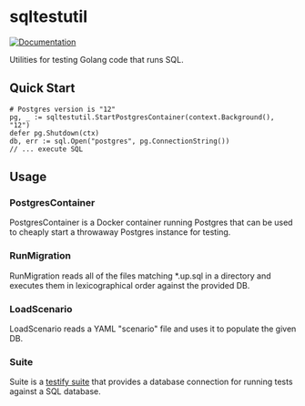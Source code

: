 # sqltestutil

[![Documentation](https://godoc.org/github.com/bitcomplete/sqltestutil?status.svg)](http://godoc.org/github.com/bitcomplete/sqltestutil)

Utilities for testing Golang code that runs SQL.

## Quick Start

```golang
# Postgres version is "12"
pg, _ := sqltestutil.StartPostgresContainer(context.Background(), "12")
defer pg.Shutdown(ctx)
db, err := sql.Open("postgres", pg.ConnectionString())
// ... execute SQL
```

## Usage

### PostgresContainer

PostgresContainer is a Docker container running Postgres that can be used to
cheaply start a throwaway Postgres instance for testing.

### RunMigration

RunMigration reads all of the files matching *.up.sql in a directory and
executes them in lexicographical order against the provided DB.

### LoadScenario

LoadScenario reads a YAML "scenario" file and uses it to populate the given DB.

### Suite

Suite is a [testify
suite](https://pkg.go.dev/github.com/stretchr/testify@v1.7.0/suite#Suite) that
provides a database connection for running tests against a SQL database.
